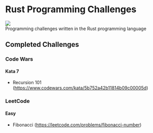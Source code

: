 # Rust Programming Challenges
![](https://github.com/jsextonn/rust-challenges/workflows/build/badge.svg)  
Programming challenges written in the Rust programming language

## Completed Challenges

### Code Wars
#### Kata 7
- Recursion 101 (https://www.codewars.com/kata/5b752a42b11814b09c00005d)

### LeetCode
#### Easy
- Fibonacci (https://leetcode.com/problems/fibonacci-number)